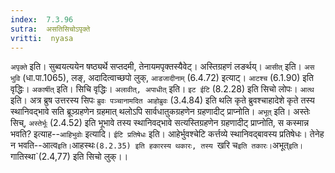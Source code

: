 ```yaml
---
index:  7.3.96
sutra:  असतिसिचोऽपृक्ते
vritti:  nyasa
---
```


`अपृक्ते` इति। सुब्वयत्ययेन षष्ठ्यर्थे सप्तदमी, तेनायमपृक्तस्यैवेट्। अस्तिग्रहणं लङर्थय्। `आसीत्` इति। `अस भुवि` (धा.पा.1065), लङ्, अदादित्वाच्छपो लुक्, `आडजादीनाम्` (6.4.72) इत्याट्। `आटश्च` (6.1.90) इति वृद्धिः। `अकार्षीत्` इति। सिचि वृद्धिः। `अलावीत्, अपाधीत्` इति। `इट ईटि` (8.2.28) इति सिचो लोपः। `आत्थ` इति। अत्र ब्रुष उत्तरस्य सिपः `ब्रुवः पञ्चानामदित आहोब्रुवः` (3.4.84) इति थलि कृते ब्रुवश्चाहादेशे कृते तस्य स्थानिवद्भावे सति ब्रूञ्ग्रहणेन ग्रहमात् थलोऽपि सार्वधातुकग्रहणेन ग्रहणादीट् प्राप्नोति। `अभूत्` इति। अस्तेः सिच्, `अस्तेर्भूः` (2.4.52) इति भूभावे तस्य स्थानिवद्भावे सत्यस्तिग्रहणेन ग्रहणादीट् प्राप्नोति, स कस्मान्न भवति? इत्याह--`आहिभुवोः` इत्यादि। `ईटि प्रतिषेधः` इति। आहेर्भुवश्चेटि कर्त्तव्ये स्थानिवद्बावस्य प्रतिषेधः। तेनेह न भवति--आत्व` इति। `आहस्थः`(8.2.35) इति हकारस्य थकारः, तस्य `खरि च` इति तकारः। `अभूत्` इति। `गातिस्था`(2.4,77) इति सिचो लुक्।।

